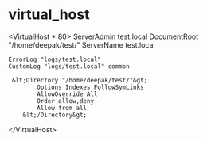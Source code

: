 # virtual_host

&lt;VirtualHost *:80&gt;
	ServerAdmin test.local
	DocumentRoot "/home/deepak/test/"
	ServerName test.local

	ErrorLog "logs/test.local"
	CustomLog "logs/test.local" common
	
	 &lt;Directory "/home/deepak/test/"&gt;
    		Options Indexes FollowSymLinks
	    	AllowOverride All
    		Order allow,deny
	    	Allow from all
    	&lt;/Directory&gt;
&lt;/VirtualHost&gt;
